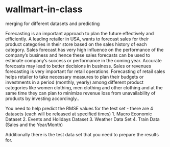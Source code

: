 # wallmart-in-class
merging for different datasets and predicting

Forecasting is an important approach to plan the future effectively and efficiently. A leading retailer in USA, wants to forecast sales for their product categories in their store based on the sales history of each category. Sales forecast has very high influence on the performance of the company’s business and hence these sales forecasts can be used to estimate company’s success or performance in the coming year. Accurate forecasts may lead to better decisions in business. Sales or revenues forecasting is very important for retail operations. Forecasting of retail sales helps retailer to take necessary measures to plan their budgets or investments in a period (monthly, yearly) among different product categories like women clothing, men clothing and other clothing and at the same time they can plan to minimize revenue loss from unavailability of products by investing accordingly..

You need to help predict the RMSE values for the test set - there are 4 datasets (each will be released at specified times) 1. Macro Economic Dataset 2. Events and Holidays Dataset 3. Weather Data Set 4. Train Data (Sales and the Year/Month)

Additionally there is the test data set that you need to prepare the results for.
